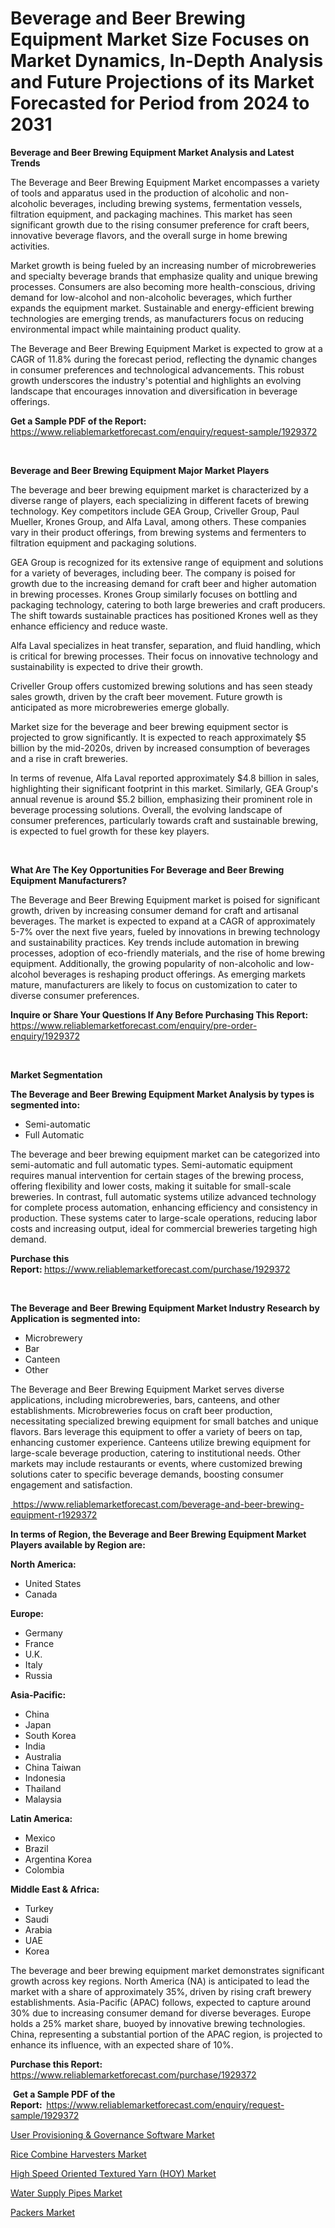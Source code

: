 <p><h1>Beverage and Beer Brewing Equipment Market Size Focuses on Market Dynamics, In-Depth Analysis and Future Projections of its Market Forecasted for Period from 2024 to 2031</h1></p><p><strong>Beverage and Beer Brewing Equipment Market Analysis and Latest Trends</strong></p>
<p><p>The Beverage and Beer Brewing Equipment Market encompasses a variety of tools and apparatus used in the production of alcoholic and non-alcoholic beverages, including brewing systems, fermentation vessels, filtration equipment, and packaging machines. This market has seen significant growth due to the rising consumer preference for craft beers, innovative beverage flavors, and the overall surge in home brewing activities. </p><p>Market growth is being fueled by an increasing number of microbreweries and specialty beverage brands that emphasize quality and unique brewing processes. Consumers are also becoming more health-conscious, driving demand for low-alcohol and non-alcoholic beverages, which further expands the equipment market. Sustainable and energy-efficient brewing technologies are emerging trends, as manufacturers focus on reducing environmental impact while maintaining product quality. </p><p>The Beverage and Beer Brewing Equipment Market is expected to grow at a CAGR of 11.8% during the forecast period, reflecting the dynamic changes in consumer preferences and technological advancements. This robust growth underscores the industry's potential and highlights an evolving landscape that encourages innovation and diversification in beverage offerings.</p></p>
<p><strong>Get a Sample PDF of the Report:&nbsp;</strong> <a href="https://www.reliablemarketforecast.com/enquiry/request-sample/1929372?utm_campaign=1144&utm_medium=2&utm_source=Github&utm_content=ia&utm_term=25102024&utm_id=beverage-and-beer-brewing-equipment">https://www.reliablemarketforecast.com/enquiry/request-sample/1929372</a></p>
<p>&nbsp;</p>
<p><strong>Beverage and Beer Brewing Equipment Major Market Players</strong></p>
<p><p>The beverage and beer brewing equipment market is characterized by a diverse range of players, each specializing in different facets of brewing technology. Key competitors include GEA Group, Criveller Group, Paul Mueller, Krones Group, and Alfa Laval, among others. These companies vary in their product offerings, from brewing systems and fermenters to filtration equipment and packaging solutions.</p><p>GEA Group is recognized for its extensive range of equipment and solutions for a variety of beverages, including beer. The company is poised for growth due to the increasing demand for craft beer and higher automation in brewing processes. Krones Group similarly focuses on bottling and packaging technology, catering to both large breweries and craft producers. The shift towards sustainable practices has positioned Krones well as they enhance efficiency and reduce waste.</p><p>Alfa Laval specializes in heat transfer, separation, and fluid handling, which is critical for brewing processes. Their focus on innovative technology and sustainability is expected to drive their growth.</p><p>Criveller Group offers customized brewing solutions and has seen steady sales growth, driven by the craft beer movement. Future growth is anticipated as more microbreweries emerge globally.</p><p>Market size for the beverage and beer brewing equipment sector is projected to grow significantly. It is expected to reach approximately $5 billion by the mid-2020s, driven by increased consumption of beverages and a rise in craft breweries. </p><p>In terms of revenue, Alfa Laval reported approximately $4.8 billion in sales, highlighting their significant footprint in this market. Similarly, GEA Group's annual revenue is around $5.2 billion, emphasizing their prominent role in beverage processing solutions. Overall, the evolving landscape of consumer preferences, particularly towards craft and sustainable brewing, is expected to fuel growth for these key players.</p></p>
<p>&nbsp;</p>
<p><strong>What Are The Key Opportunities For Beverage and Beer Brewing Equipment Manufacturers?</strong></p>
<p><p>The Beverage and Beer Brewing Equipment market is poised for significant growth, driven by increasing consumer demand for craft and artisanal beverages. The market is expected to expand at a CAGR of approximately 5-7% over the next five years, fueled by innovations in brewing technology and sustainability practices. Key trends include automation in brewing processes, adoption of eco-friendly materials, and the rise of home brewing equipment. Additionally, the growing popularity of non-alcoholic and low-alcohol beverages is reshaping product offerings. As emerging markets mature, manufacturers are likely to focus on customization to cater to diverse consumer preferences.</p></p>
<p><strong>Inquire or Share Your Questions If Any Before Purchasing This Report:</strong> <a href="https://www.reliablemarketforecast.com/enquiry/pre-order-enquiry/1929372?utm_campaign=1144&utm_medium=2&utm_source=Github&utm_content=ia&utm_term=25102024&utm_id=beverage-and-beer-brewing-equipment">https://www.reliablemarketforecast.com/enquiry/pre-order-enquiry/1929372</a></p>
<p>&nbsp;</p>
<p><strong>Market Segmentation</strong></p>
<p><strong>The Beverage and Beer Brewing Equipment Market Analysis by types is segmented into:</strong></p>
<p><ul><li>Semi-automatic</li><li>Full Automatic</li></ul></p>
<p><p>The beverage and beer brewing equipment market can be categorized into semi-automatic and full automatic types. Semi-automatic equipment requires manual intervention for certain stages of the brewing process, offering flexibility and lower costs, making it suitable for small-scale breweries. In contrast, full automatic systems utilize advanced technology for complete process automation, enhancing efficiency and consistency in production. These systems cater to large-scale operations, reducing labor costs and increasing output, ideal for commercial breweries targeting high demand.</p></p>
<p><strong>Purchase this Report:&nbsp;</strong><a href="https://www.reliablemarketforecast.com/purchase/1929372?utm_campaign=1144&utm_medium=2&utm_source=Github&utm_content=ia&utm_term=25102024&utm_id=beverage-and-beer-brewing-equipment">https://www.reliablemarketforecast.com/purchase/1929372</a></p>
<p>&nbsp;</p>
<p><strong>The Beverage and Beer Brewing Equipment Market Industry Research by Application is segmented into:</strong></p>
<p><ul><li>Microbrewery</li><li>Bar</li><li>Canteen</li><li>Other</li></ul></p>
<p><p>The Beverage and Beer Brewing Equipment Market serves diverse applications, including microbreweries, bars, canteens, and other establishments. Microbreweries focus on craft beer production, necessitating specialized brewing equipment for small batches and unique flavors. Bars leverage this equipment to offer a variety of beers on tap, enhancing customer experience. Canteens utilize brewing equipment for large-scale beverage production, catering to institutional needs. Other markets may include restaurants or events, where customized brewing solutions cater to specific beverage demands, boosting consumer engagement and satisfaction.</p></p>
<p><a href="https://www.reliablemarketforecast.com/beverage-and-beer-brewing-equipment-r1929372?utm_campaign=1144&utm_medium=2&utm_source=Github&utm_content=ia&utm_term=25102024&utm_id=beverage-and-beer-brewing-equipment">&nbsp;https://www.reliablemarketforecast.com/beverage-and-beer-brewing-equipment-r1929372</a></p>
<p><strong>In terms of Region, the Beverage and Beer Brewing Equipment Market Players available by Region are:</strong></p>
<p>
    <p> <strong> North America: </strong>
        <ul>
            <li>United States</li>
            <li>Canada</li>
        </ul>
        </p> 
    <p> <strong> Europe: </strong>
        <ul>
            <li>Germany</li>
            <li>France</li>
            <li>U.K.</li>
            <li>Italy</li>
            <li>Russia</li>
        </ul>
        </p> 
    <p> <strong> Asia-Pacific: </strong>
        <ul>
            <li>China</li>
            <li>Japan</li>
            <li>South Korea</li>
            <li>India</li>
            <li>Australia</li>
            <li>China Taiwan</li>
            <li>Indonesia</li>
            <li>Thailand</li>
            <li>Malaysia</li>
        </ul>
        </p> 
    <p> <strong> Latin America: </strong>
        <ul>
            <li>Mexico</li>
            <li>Brazil</li>
            <li>Argentina Korea</li>
            <li>Colombia</li>
        </ul>
        </p> 
    <p> <strong> Middle East & Africa: </strong>
        <ul>
            <li>Turkey</li>
            <li>Saudi</li>
            <li>Arabia</li>
            <li>UAE</li>
            <li>Korea</li>
        </ul>
    </p>
    </p>
<p><p>The beverage and beer brewing equipment market demonstrates significant growth across key regions. North America (NA) is anticipated to lead the market with a share of approximately 35%, driven by rising craft brewery establishments. Asia-Pacific (APAC) follows, expected to capture around 30% due to increasing consumer demand for diverse beverages. Europe holds a 25% market share, buoyed by innovative brewing technologies. China, representing a substantial portion of the APAC region, is projected to enhance its influence, with an expected share of 10%.</p></p>
<p><strong>Purchase this Report: </strong><a href="https://www.reliablemarketforecast.com/purchase/1929372?utm_campaign=1144&utm_medium=2&utm_source=Github&utm_content=ia&utm_term=25102024&utm_id=beverage-and-beer-brewing-equipment">https://www.reliablemarketforecast.com/purchase/1929372</a></p>
<p>&nbsp;<strong>Get a Sample PDF of the Report:&nbsp;&nbsp;</strong><a href="https://www.reliablemarketforecast.com/enquiry/request-sample/1929372?utm_campaign=1144&utm_medium=2&utm_source=Github&utm_content=ia&utm_term=25102024&utm_id=beverage-and-beer-brewing-equipment">https://www.reliablemarketforecast.com/enquiry/request-sample/1929372</a></p>
<p><strong></strong></p>
<p><p><a href="https://www.linkedin.com/pulse/user-provisioning-governance-software-market-report-product-jpmmc?utm_campaign=1144&utm_medium=2&utm_source=Github&utm_content=ia&utm_term=25102024&utm_id=beverage-and-beer-brewing-equipment">User Provisioning & Governance Software Market</a></p><p><a href="https://github.com/wendisyqf/Market-Research-Report-List-1/blob/main/rice-combine-harvesters-market.md?utm_campaign=1144&utm_medium=2&utm_source=Github&utm_content=ia&utm_term=25102024&utm_id=beverage-and-beer-brewing-equipment">Rice Combine Harvesters Market</a></p><p><a href="https://www.linkedin.com/pulse/high-speed-oriented-textured-yarn-hoy-market-global-trends-0dzjf?utm_campaign=1144&utm_medium=2&utm_source=Github&utm_content=ia&utm_term=25102024&utm_id=beverage-and-beer-brewing-equipment">High Speed Oriented Textured Yarn (HOY) Market</a></p><p><a href="https://github.com/sharitatri97/Market-Research-Report-List-1/blob/main/water-supply-pipes-market.md?utm_campaign=1144&utm_medium=2&utm_source=Github&utm_content=ia&utm_term=25102024&utm_id=beverage-and-beer-brewing-equipment">Water Supply Pipes Market</a></p><p><a href="https://issuu.com/reportprime-2/docs/packers-market-size-2030.pptx_fe27a91e819c48?utm_campaign=1144&utm_medium=2&utm_source=Github&utm_content=ia&utm_term=25102024&utm_id=beverage-and-beer-brewing-equipment">Packers Market</a></p></p>